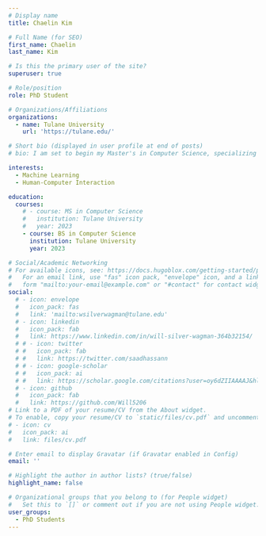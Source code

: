 ```yaml
---
# Display name
title: Chaelin Kim

# Full Name (for SEO)
first_name: Chaelin
last_name: Kim

# Is this the primary user of the site?
superuser: true

# Role/position
role: PhD Student

# Organizations/Affiliations
organizations:
  - name: Tulane University
    url: 'https://tulane.edu/'

# Short bio (displayed in user profile at end of posts)
# bio: I am set to begin my Master's in Computer Science, specializing in Machine Learning, at Tulane University in January 2024.

interests:
  - Machine Learning
  - Human-Computer Interaction

education:
  courses:
    # - course: MS in Computer Science
    #   institution: Tulane University
    #   year: 2023
    - course: BS in Computer Science
      institution: Tulane University
      year: 2023

# Social/Academic Networking
# For available icons, see: https://docs.hugoblox.com/getting-started/page-builder/#icons
#   For an email link, use "fas" icon pack, "envelope" icon, and a link in the
#   form "mailto:your-email@example.com" or "#contact" for contact widget.
social:
  # - icon: envelope
  #   icon_pack: fas
  #   link: 'mailto:wsilverwagman@tulane.edu'
  # - icon: linkedin
  #   icon_pack: fab
  #   link: https://www.linkedin.com/in/will-silver-wagman-364b32154/
  # # - icon: twitter
  # #   icon_pack: fab
  # #   link: https://twitter.com/saadhassann
  # # - icon: google-scholar
  # #   icon_pack: ai
  # #   link: https://scholar.google.com/citations?user=oy6dZIIAAAAJ&hl=en
  # - icon: github
  #   icon_pack: fab
  #   link: https://github.com/Will5206
# Link to a PDF of your resume/CV from the About widget.
# To enable, copy your resume/CV to `static/files/cv.pdf` and uncomment the lines below.
# - icon: cv
#   icon_pack: ai
#   link: files/cv.pdf

# Enter email to display Gravatar (if Gravatar enabled in Config)
email: ''

# Highlight the author in author lists? (true/false)
highlight_name: false

# Organizational groups that you belong to (for People widget)
#   Set this to `[]` or comment out if you are not using People widget.
user_groups:
  - PhD Students
---
```

